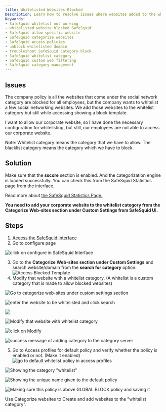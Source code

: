 ```yaml
---
title: Whitelisted Websites Blocked  
Description: Learn how to resolve issues where websites added to the whitelist category are still blocked in SafeSquid. This guide walks you through verifying the categorization engine, editing website categorization, and adjusting access policies for effective web filtering.  
Keywords:  
- SafeSquid whitelist not working  
- whitelisted website blocked SafeSquid  
- SafeSquid allow specific website  
- SafeSquid categorize websites  
- SafeSquid access policies  
- unblock whitelisted domain  
- troubleshoot SafeSquid category block  
- SafeSquid whitelist category  
- SafeSquid custom web filtering  
- SafeSquid category management  
---
```


## Issues
The company policy is all the websites that come under the social network category are blocked for all employees, but the company wants to whitelist a few social networking websites. We add those websites to the whitelist category but still while accessing showing a block template.

I want to allow our corporate website, so I have done the necessary configuration for whitelisting, but still, our employees are not able to access our corporate website.

Note: Whitelist category means the category that we have to allow. The blacklist category means the category which we have to block.

## Solution
Make sure that the **sscore** section is enabled. And the categorization engine is loaded successfully. You can check this from the SafeSquid Statistics page from the interface.

Read more about [the SafeSquid Statistics Page.](/docs/13-System%20Audit/Real%20Time%20Statistics-Repoorting%20Module.md)

**You need to add your corporate website to the whitelist category from the Categorize Web-sites section under Custom Settings from SafeSquid UI.**


## Steps

1.  [Access the SafeSquid interface](/docs/08-SafeSquid%20Interface/Accessing%20the%20SafeSquid%20Interface.md)
2.  Go to configure page

![click on configure in SafeSquid Interface](/img/Troubleshooting/White_listed_website_is_blocked/image1.webp)

3.  Go to the **Categorize Web-sites section under Custom Settings** and search website/domain from the **search for category** option.
![Access Blocked Template](/img/Troubleshooting/White_listed_website_is_blocked/image2.webp)
4.  Modify that website with a whitelist category. (A whitelist is a custom category that is made to allow blocked websites)

![Go to categorize web-sites under custom settings section](/img/Troubleshooting/White_listed_website_is_blocked/image3.webp)

![enter the website to be whitelisted and click search](/img/Troubleshooting/White_listed_website_is_blocked/image4.webp)

![](/img/Troubleshooting/White_listed_website_is_blocked/image5.webp)

![Modify that website with whitelist category](/img/Troubleshooting/White_listed_website_is_blocked/image6.webp)

![click on Modify](/img/Troubleshooting/White_listed_website_is_blocked/image7.webp)

![success message of adding category to the category server](/img/Troubleshooting/White_listed_website_is_blocked/image8.webp)

5.  Go to Access profiles for default policy and verify whether the policy is enabled or not. (Make it enabled)
![go to default whitelist policy in access profiles](/img/Troubleshooting/White_listed_website_is_blocked/image9.webp)

![Showing the category "whitelist"](/img/Troubleshooting/White_listed_website_is_blocked/image10.webp)

![Showing the unique name given to the default policy](/img/Troubleshooting/White_listed_website_is_blocked/image11.webp)

![Making sure this policy is above GLOBAL BLOCK policy and saving it](/img/Troubleshooting/White_listed_website_is_blocked/image12.webp)


Use Categorize websites to Create and add websites to the "whitelist category".